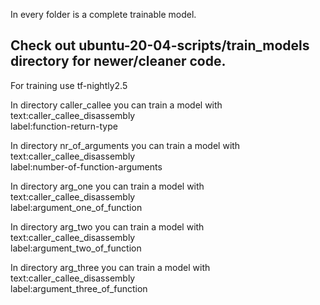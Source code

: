 In every folder is a complete trainable model.


## Check out ubuntu-20-04-scripts/train_models directory for newer/cleaner code.



For training use tf-nightly2.5 

In directory caller_callee you can train a model with</br> text:caller_callee_disassembly</br>
label:function-return-type</br>

In directory nr_of_arguments you can train a model with</br> text:caller_callee_disassembly</br>
label:number-of-function-arguments</br>

In directory arg_one you can train a model with <br>
text:caller_callee_disassembly</br>
label:argument_one_of_function</br>

In directory arg_two you can train a model with</br> text:caller_callee_disassembly</br> 
label:argument_two_of_function</br>

In directory arg_three you can train a model with</br> text:caller_callee_disassembly</br>
label:argument_three_of_function</br>